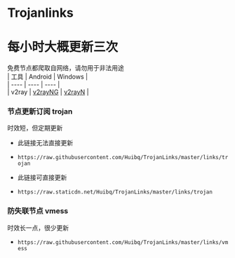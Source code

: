 # Trojanlinks
# 每小时大概更新三次
免费节点都爬取自网络，请勿用于非法用途  
|  工具  | Android  | Windows  |  
|  ----  | ----   | ----  |  
| v2ray  | [v2rayNG](https://github.com/2dust/v2rayNG/releases) | [v2rayN](https://github.com/2dust/v2rayN/releases) |
  
### 节点更新订阅  trojan
时效短，但定期更新
- 此链接无法直接更新
- `https://raw.githubusercontent.com/Huibq/TrojanLinks/master/links/trojan`

- 此链接可直接更新
- `https://raw.staticdn.net/Huibq/TrojanLinks/master/links/trojan`

### 防失联节点  vmess
时效长一点，很少更新
- `https://raw.githubusercontent.com/Huibq/TrojanLinks/master/links/vmess`